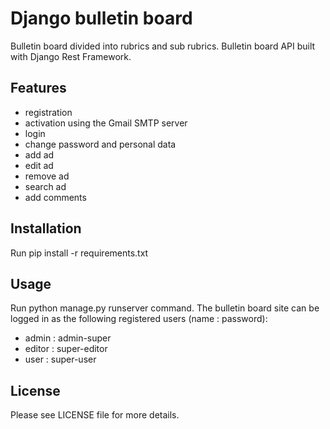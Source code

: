 Django bulletin board
======
Bulletin board divided into rubrics and sub rubrics. Bulletin board API built with Django Rest Framework.

Features
------
* registration
* activation using the Gmail SMTP server
* login 
* change password and personal data
* add ad
* edit ad
* remove ad
* search ad
* add comments

Installation
------
Run pip install -r requirements.txt

Usage
------
Run python manage.py runserver command.
The bulletin board site can be logged in as the following registered users (name : password):
* admin : admin-super
* editor : super-editor
* user : super-user

License
------
Please see LICENSE file for more details.
